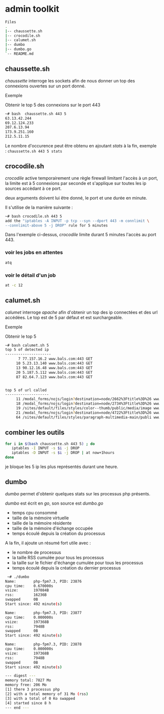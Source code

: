 # admin toolkit

```bash
Files
.
|-- chaussette.sh 
|-- crocodile.sh
|-- calumet.sh
|-- dumbo
|-- dumbo.go
`-- README.md
```

## chaussette.sh

*chaussette* interroge les sockets afin de nous donner un top des connexions ouvertes sur un port donné. 

Exemple

Obtenir le top 5 des connexions sur le port 443

```bash
~# bash  chaussette.sh 443 5
63.13.42.244
69.12.124.233
207.6.13.94
173.9.251.160
212.5.11.15
```

Le nombre d'occurence peut être obtenu en ajoutant *stats* à la fin, exemple : `chaussette.sh 443 5 stats` 

## crocodile.sh 

*crocodile* active temporairement une règle firewall limitant l'accès à un port, la limite est à 5 connexions par seconde et s'applique sur toutes les ip sources accèdant à ce port.

deux arguments doivent lui être donné, le port et une durée en minute.

Il s'utilise de la manière suivante :

```bash
~# bash crocodile.sh 443 5
add the "iptables -A INPUT -p tcp --syn --dport 443 -m connlimit \
--connlimit-above 5 -j DROP" rule for 5 minutes
```

Dans l'exemple ci-dessus, *crocodile* limite durant 5 minutes l'accès au port 443. 
 
### voir les jobs en attentes

```bash
atq 
```

### voir le détail d'un job 

```bash
at -c 12
```

## calumet.sh

*calumet* interroge *apache* afin d'obtenir un top des ip connectées et des url accédées.
Le top est de 5 par défaut et est surchargeable.

Exemple

Obtenir le top 5 

```bash
~# bash calumet.sh 5
top 5 of detected ip
---------------------
      7 77.157.16.2 www.bals.com:443 GET
     10 5.23.13.140 www.bals.com:443 GET
     13 90.12.16.48 www.bals.com:443 GET
     20 5.187.5.112 www.bals.com:443 GET
     87 82.64.7.123 www.bals.com:443 GET


top 5 of url called
--------------------
     11 /modal_forms/nojs/login?destination=node/2662%3Ftitle%3D%26 www.bals.com:443
     18 /modal_forms/nojs/login?destination=node/2734%3Ftitle%3D%26 www.bals.com:443
     19 /sites/default/files/styles/color--thumb/public/media/image www.bals.com:443
     21 /modal_forms/nojs/login?destination=node/4722%3Ftitle%3D%26 www.bals.com:443
     64 /sites/default/files/styles/paragraph-multimedia-main/publi www.bals.com:443
```

## combiner les outils

```bash
for i in $(bash chaussette.sh 443 5) ; do
   iptables -I INPUT -s $i -j DROP    
   iptables -D INPUT -s $i -j DROP | at now+1hours
done
```

je bloque les 5 ip les plus représentés durant une heure.

## dumbo

*dumbo* permet d'obtenir quelques stats sur les processus php présents.

*dumbo* est écrit en *go*, son source est *dumbo.go* 

* temps cpu consommé
* taille de la mémoire virtuelle
* taille de la mémoire résidente
* taille de la mémoire d'échange occupée
* temps écoulé depuis la création du processus

A la fin, il ajoute un résumé fort utile avec :
* le nombre de processus
* la taille RSS cumulée pour tous les processus
* la taille sur le fichier d'échange cumulée pour tous les processus
* temps écoulé depuis la création du dernier processus


```bash
 ~# ./dumbo
Name:        php-fpm7.3, PID: 23876
cpu time:    0.670000s
vsize:       197084B
rss:         16236B
swapped      0B
Start since: 492 minute(s)

Name:        php-fpm7.3, PID: 23877
cpu time:    0.000000s
vsize:       197368B
rss:         7948B
swapped      0B
Start since: 492 minute(s)

Name:        php-fpm7.3, PID: 23878
cpu time:    0.000000s
vsize:       197368B
rss:         7948B
swapped      0B
Start since: 492 minute(s)

--- digest ---
memory total: 7827 Mo
memory free: 206 Mo
[1] there 3 processus php
[2] with a total memory of 31 Mo (rss)
[3] with a total of 0 Ko swapped
[4] started since 8 h
--- end ---
```
